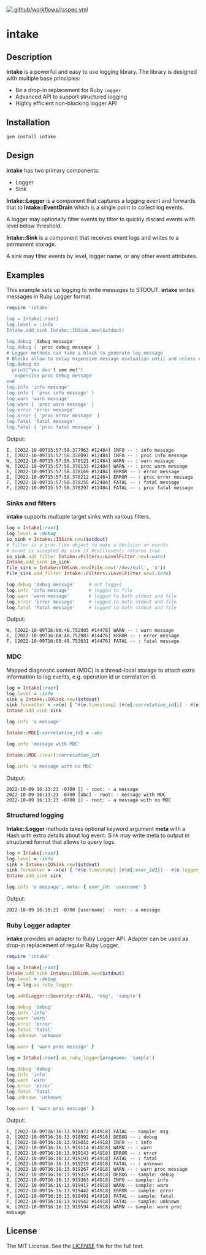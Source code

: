 [![.github/workflows/rsspec.yml](https://github.com/the-vk/intake/actions/workflows/rspec.yml/badge.svg)](https://github.com/the-vk/intake/actions/workflows/rspec.yml)

# intake

## Description

**intake** is a powerful and easy to use logging library.
The library is designed with multiple base principles:

* Be a drop-in replacement for Ruby `Logger`
* Advanced API to support structured logging
* Highly efficient non-blocking logger API

## Installation

```shell
gem install intake
```

## Design

**intake** has two primary components:

* Logger
* Sink

**Intake::Logger** is a component that captures a logging event and forwards that to **Intake::EventDrain** which is a single point to collect log events.

A logger may optionally filter events by filter to quickly discard events with level below threshold.

**Intake::Sink** is a component that receives event logs and writes to a permanent storage.

A sink may filter events by level, logger name, or any other event attributes.

## Examples

This example sets up logging to write messages to STDOUT.
**intake** writes messages in Ruby Logger format.
```ruby
require 'intake`

log = Intake[:root]
log.level = :info
Intake.add_sink Intake::IOSink.new($stdout)

log.debug 'debug message'
log.debug { 'proc debug message' }
# Logger methods can take a block to generate log message
# Blocks allow to delay expensive message evaluation until and unless event is logged
log.debug do
  print("you don't see me!")
  'expensive proc debug message'
end
log.info 'info message'
log.info { 'proc info message' }
log.warn 'warn message'
log.warn { 'proc warn message' }
log.error 'error message'
log.error { 'proc error message' }
log.fatal 'fatal message'
log.fatal { 'proc fatal message' }
```

Output:

```
I, [2022-10-09T15:57:58.377963 #12484] INFO -- : info message
I, [2022-10-09T15:57:58.378097 #12484] INFO -- : proc info message
W, [2022-10-09T15:57:58.378121 #12484] WARN -- : warn message
W, [2022-10-09T15:57:58.378133 #12484] WARN -- : proc warn message
E, [2022-10-09T15:57:58.378169 #12484] ERROR -- : error message
E, [2022-10-09T15:57:58.378212 #12484] ERROR -- : proc error message
F, [2022-10-09T15:57:58.378255 #12484] FATAL -- : fatal message
F, [2022-10-09T15:57:58.378297 #12484] FATAL -- : proc fatal message
```

### Sinks and filters

**intake** supports multuple target sinks with various filters.

```ruby
log = Intake[:root]
log.level = :debug
io_sink = Intake::IOSink.new($stdout)
# filter is a proc-like object to make a decision on events
# event is accepted by sink if #call(event) returns true
io_sink.add_filter Intake::Filters::LevelFilter.new(:warn)
Intake.add_sink io_sink
file_sink = Intake::IOSink.new(File.new('/dev/null', 'a'))
file_sink.add_filter Intake::Filters::LevelFilter.new(:info)

log.debug 'debug message'     # not logged
log.info 'info message'       # logged to file
log.warn 'warn message'       # logged to both stdout and file
log.error 'error message'     # logged to both stdout and file
log.fatal 'fatal message'     # logged to both stdout and file
```

Output:

```
W, [2022-10-09T16:08:48.752905 #14476] WARN -- : warn message
E, [2022-10-09T16:08:48.752983 #14476] ERROR -- : error message
F, [2022-10-09T16:08:48.753031 #14476] FATAL -- : fatal message
```

### MDC

Mapped diagnostic context (MDC) is a thread-local storage to attach extra information to log events, e.g. operation id or correlation id.

```ruby
log = Intake[:root]
log.level = :info
sink = Intake::IOSink.new($stdout)
sink.formatter = ->(e) { "#{e.timestamp} [#{e[:correlation_id]}] - #{e.logger_name}: - #{e.message}\n" }
Intake.add_sink sink

log.info 'a message'

Intake::MDC[:correlation_id] = :abc

log.info 'message with MDC'

Intake::MDC.clear(:correlation_id)

log.info 'a message with no MDC'
```

Output:

```
2022-10-09 16:13:23 -0700 [] - root: - a message
2022-10-09 16:13:23 -0700 [abc] - root: - message with MDC
2022-10-09 16:13:23 -0700 [] - root: - a message with no MDC
```

### Structured logging

**Intake::Logger** methods takes optional keyword argument **meta** with a Hash with extra details about log event.
Sink may write meta to output in structured format that allows to query logs.

```ruby
log = Intake[:root]
log.level = :info
sink = Intake::IOSink.new($stdout)
sink.formatter = ->(e) { "#{e.timestamp} [#{e[:user_id]}] - #{e.logger_name}: - #{e.message}\n" }
Intake.add_sink sink

log.info 'a message', meta: { user_id: 'username' }
```

Output:

```
2022-10-09 16:18:21 -0700 [username] - root: - a message
```
### Ruby Logger adapter

**intake** provides an adapter to Ruby Logger API. Adapter can be used as drop-in replacement of regular Ruby Logger.

```ruby
require 'intake'

log = Intake[:root]
Intake.add_sink Intake::IOSink.new($stdout)
log.level = :debug
log = log.as_ruby_logger

log.add(Logger::Severity::FATAL, 'msg', 'sample')

log.debug 'debug'
log.info 'info'
log.warn 'warn'
log.error 'error'
log.fatal 'fatal'
log.unknown 'unknown'

log.warn { 'warn proc message' }

log = Intake[:root].as_ruby_logger(progname: 'sample')

log.debug 'debug'
log.info 'info'
log.warn 'warn'
log.error 'error'
log.fatal 'fatal'
log.unknown 'unknown'

log.warn { 'warn proc message' }
```

Output:

```
F, [2022-10-09T16:16:13.918872 #14918] FATAL -- sample: msg
D, [2022-10-09T16:16:13.918992 #14918] DEBUG -- : debug
I, [2022-10-09T16:16:13.919053 #14918] INFO -- : info
W, [2022-10-09T16:16:13.919114 #14918] WARN -- : warn
E, [2022-10-09T16:16:13.919143 #14918] ERROR -- : error
F, [2022-10-09T16:16:13.919191 #14918] FATAL -- : fatal
F, [2022-10-09T16:16:13.919219 #14918] FATAL -- : unknown
W, [2022-10-09T16:16:13.919267 #14918] WARN -- : warn proc message
D, [2022-10-09T16:16:13.919319 #14918] DEBUG -- sample: debug
I, [2022-10-09T16:16:13.919363 #14918] INFO -- sample: info
W, [2022-10-09T16:16:13.919417 #14918] WARN -- sample: warn
E, [2022-10-09T16:16:13.919442 #14918] ERROR -- sample: error
F, [2022-10-09T16:16:13.919491 #14918] FATAL -- sample: fatal
F, [2022-10-09T16:16:13.919542 #14918] FATAL -- sample: unknown
W, [2022-10-09T16:16:13.919594 #14918] WARN -- sample: warn proc message
```

## License

The MIT License. See the [LICENSE](/LICENSE) file for the full text.
